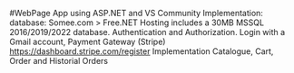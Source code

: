 #WebPage App using ASP.NET and VS Community
Implementation:
database: Somee.com > Free.NET Hosting includes a 30MB MSSQL 2016/2019/2022 database.
Authentication and Authorization.
Login with a Gmail account,
Payment Gateway (Stripe)  https://dashboard.stripe.com/register
Implementation Catalogue, Cart, Order and Historial Orders
